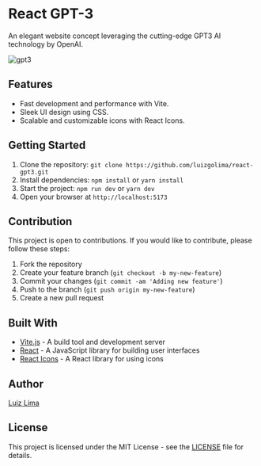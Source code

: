 # React GPT-3

An elegant website concept leveraging the cutting-edge GPT3 AI technology by OpenAI.

![gpt3](https://user-images.githubusercontent.com/110183537/215798081-54c5997d-e943-4650-8ff2-b03ee850fef1.png)


## Features
- Fast development and performance with Vite.
- Sleek UI design using CSS.
- Scalable and customizable icons with React Icons.

## Getting Started

1. Clone the repository: `git clone https://github.com/luizgolima/react-gpt3.git`
2. Install dependencies: `npm install` or `yarn install`
3. Start the project: `npm run dev` or `yarn dev`
4. Open your browser at `http://localhost:5173`

## Contribution
This project is open to contributions. If you would like to contribute, please follow these steps:
1. Fork the repository
2. Create your feature branch (`git checkout -b my-new-feature`)
3. Commit your changes (`git commit -am 'Adding new feature'`)
4. Push to the branch (`git push origin my-new-feature`)
5. Create a new pull request

## Built With

- [Vite.js](https://github.com/vitejs/vite) - A build tool and development server
- [React](https://reactjs.org/) - A JavaScript library for building user interfaces
- [React Icons](https://react-icons.github.io/react-icons) - A React library for using icons

## Author

[Luiz Lima](https://github.com/[luizgolima])

## License

This project is licensed under the MIT License - see the [LICENSE](LICENSE) file for details.

